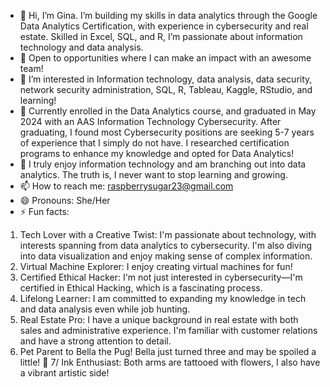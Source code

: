 - 👋 Hi, I’m Gina. I’m building my skills in data analytics through the Google Data Analytics Certification, with experience in cybersecurity and real estate. Skilled in Excel, SQL, and R, I’m passionate about information technology and data analysis.
- 💼 Open to opportunities where I can make an impact with an awesome team!
- 👀 I’m interested in Information technology, data analysis, data security, network security administration, SQL, R, Tableau, Kaggle, RStudio, and learning!
- 🌱 Currently enrolled in the Data Analytics course, and graduated in May 2024 with an AAS Information Technology Cybersecurity. After graduating, I found most Cybersecurity positions are seeking 5-7 years of experience that I simply do not have. I researched certification programs to enhance my knowledge and opted for Data Analytics!
- 💞️ I truly enjoy information technology and am branching out into data analytics. The truth is, I never want to stop learning and growing.
- 📫 How to reach me: raspberrysugar23@gmail.com
- 😄 Pronouns: She/Her
- ⚡ Fun facts:
1. Tech Lover with a Creative Twist: I'm passionate about technology, with interests spanning from data analytics to cybersecurity. I'm also diving into data visualization and enjoy making sense of complex information.
2. Virtual Machine Explorer: I enjoy creating virtual machines for fun! 
3. Certified Ethical Hacker: I'm not just interested in cybersecurity—I'm certified in Ethical Hacking, which is a fascinating process.
4. Lifelong Learner: I am committed to expanding my knowledge in tech and data analysis even while job hunting.
5. Real Estate Pro: I have a unique background in real estate with both sales and administrative experience. I'm familiar with customer relations and have a strong attention to detail.
6. Pet Parent to Bella the Pug! Bella just turned three and may be spoiled a little! 💞️
7/ Ink Enthusiast: Both arms are tattooed with flowers, I also have a vibrant artistic side!

<!---
raspberrysugar/raspberrysugar is a ✨ special ✨ repository because its `README.md` (this file) appears on your GitHub profile.
You can click the Preview link to take a look at your changes.
--->
